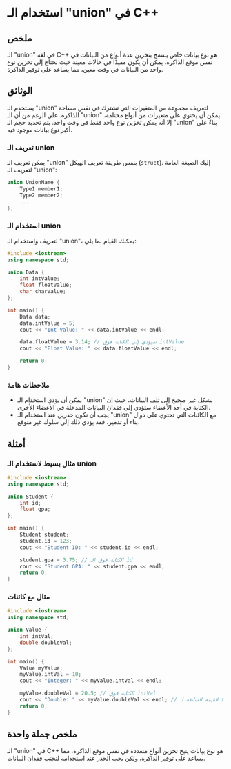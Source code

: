 <!--
Meta Description: # استخدام الـ "union" في C++ ## ملخص الـ "union" في لغة C++ هو نوع بيانات خاص يسمح بتخزين عدة أنواع من البيانات في نفس موقع الذاكرة. يمكن أن يكون مفيد...
Meta Keywords: union, الـ, student, data, int
-->

# استخدام الـ "union" في C++

## ملخص
الـ "union" في لغة C++ هو نوع بيانات خاص يسمح بتخزين عدة أنواع من البيانات في نفس موقع الذاكرة. يمكن أن يكون مفيدًا في حالات معينة حيث نحتاج إلى تخزين نوع واحد من البيانات في وقت معين، مما يساعد على توفير الذاكرة.

## الوثائق
يستخدم الـ "union" لتعريف مجموعة من المتغيرات التي تشترك في نفس مساحة الذاكرة. على الرغم من أن الـ "union" يمكن أن يحتوي على متغيرات من أنواع مختلفة، إلا أنه يمكن تخزين نوع واحد فقط في وقت واحد. يتم تحديد حجم الـ "union" بناءً على أكبر نوع بيانات موجود فيه.

### تعريف الـ union
يمكن تعريف الـ "union" بنفس طريقة تعريف الهيكل (`struct`). إليك الصيغة العامة لتعريف الـ "union":

```cpp
union UnionName {
    Type1 member1;
    Type2 member2;
    ...
};
```

### استخدام الـ union
لتعريف واستخدام الـ "union"، يمكنك القيام بما يلي:

```cpp
#include <iostream>
using namespace std;

union Data {
    int intValue;
    float floatValue;
    char charValue;
};

int main() {
    Data data;
    data.intValue = 5;
    cout << "Int Value: " << data.intValue << endl;

    data.floatValue = 3.14; // سيؤدي إلى الكتابة فوق intValue
    cout << "Float Value: " << data.floatValue << endl;

    return 0;
}
```

### ملاحظات هامة
- يمكن أن يؤدي استخدام الـ "union" بشكل غير صحيح إلى تلف البيانات، حيث إن الكتابة في أحد الأعضاء ستؤدي إلى فقدان البيانات المدخلة في الأعضاء الأخرى.
- يجب أن نكون حذرين عند استخدام الـ "union" مع الكائنات التي تحتوي على دوال بناء أو تدمير، فقد يؤدي ذلك إلى سلوك غير متوقع.

## أمثلة
### مثال بسيط لاستخدام الـ union
```cpp
#include <iostream>
using namespace std;

union Student {
    int id;
    float gpa;
};

int main() {
    Student student;
    student.id = 123;
    cout << "Student ID: " << student.id << endl;

    student.gpa = 3.75; // الكتابة فوق الـ id
    cout << "Student GPA: " << student.gpa << endl;
    return 0;
}
```

### مثال مع كائنات
```cpp
#include <iostream>
using namespace std;

union Value {
    int intVal;
    double doubleVal;
};

int main() {
    Value myValue;
    myValue.intVal = 10;
    cout << "Integer: " << myValue.intVal << endl;

    myValue.doubleVal = 20.5; // الكتابة فوق intVal
    cout << "Double: " << myValue.doubleVal << endl; // القيمة السابقة لـ intVal مفقودة
    return 0;
}
```

## ملخص جملة واحدة
الـ "union" في C++ هو نوع بيانات يتيح تخزين أنواع متعددة في نفس موقع الذاكرة، مما يساعد على توفير الذاكرة، ولكن يجب الحذر عند استخدامه لتجنب فقدان البيانات.